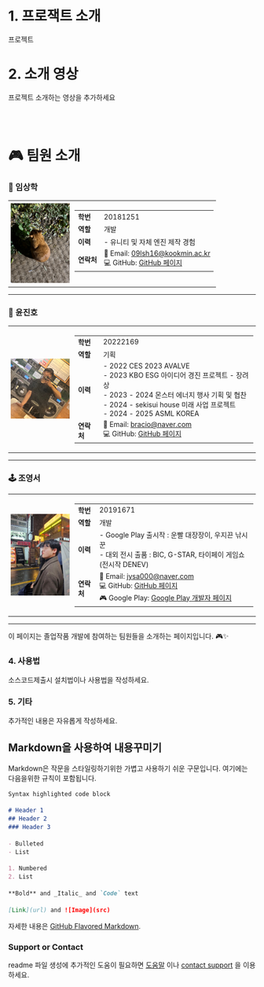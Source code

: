 <!--
[![Review Assignment Due Date](https://classroom.github.com/assets/deadline-readme-button-22041afd0340ce965d47ae6ef1cefeee28c7c493a6346c4f15d667ab976d596c.svg)](https://classroom.github.com/a/gFPznrUY)
# Welcome to GitHub

캡스톤 팀 생성을 축하합니다.

## 팀소개 및 페이지를 꾸며주세요.

- 프로젝트 소개
  - 프로젝트 설치방법 및 데모, 사용방법, 프리뷰등을 readme.md에 작성.
  - Api나 사용방법등 내용이 많을경우 wiki에 꾸미고 링크 추가.

- 팀페이지 꾸미기
  - 프로젝트 소개 및 팀원 소개
  - index.md 예시보고 수정.

- GitHub Pages 리파지토리 Settings > Options > GitHub Pages 
  - Source를 marster branch
  - Theme Chooser에서 태마선택
  - 수정후 팀페이지 확인하여 점검.

**팀페이지 주소** -> https://kookmin-sw.github.io/ '{{자신의 리파지토리 아이디}}'

**예시)** 2023년 0조  https://kookmin-sw.github.io/capstone-2023-00/


## 내용에 아래와 같은 내용들을 추가하세요.
-->

# 1. 프로잭트 소개

프로젝트

# 2. 소개 영상

프로젝트 소개하는 영상을 추가하세요

<br>
<br>

# 🎮 팀원 소개

### 🌟 임상학
<table style="border: none;">
  <tr>
    <td width="120" style="padding: 5px; border: none;">
      <img src="./MDRes/LSH.png" alt="임상학" width="120">
    </td>
    <td style="vertical-align: top; padding: 5px; border: none;">
      <table>
        <tr><td><strong>학번</strong></td><td>20181251</td></tr>
        <tr><td><strong>역할</strong></td><td>개발</td></tr>
        <tr><td><strong>이력</strong></td><td>- 유니티 및 자체 엔진 제작 경험</td></tr>
        <tr><td><strong>연락처</strong></td>
          <td>
            📧 Email: <a href="mailto:09lsh16@kookmin.ac.kr">09lsh16@kookmin.ac.kr</a><br>
            💻 GitHub: <a href="https://github.com/Will-Big">GitHub 페이지</a>
          </td>
        </tr>
      </table>
    </td>
  </tr>
</table>

---

### 🎯 윤진호
<table style="border: none;">
  <tr>
    <td width="120" style="padding: 5px; border: none;">
      <img src="./MDRes/YJH.png" alt="윤진호" width="120">
    </td>
    <td style="vertical-align: top; padding: 5px; border: none;">
      <table>
        <tr><td><strong>학번</strong></td><td>20222169</td></tr>
        <tr><td><strong>역할</strong></td><td>기획</td></tr>
        <tr><td><strong>이력</strong></td>
          <td>
            - 2022 CES 2023 AVALVE<br>
            - 2023 KBO ESG 아이디어 경진 프로젝트 - 장려상<br>
            - 2023 - 2024 몬스터 에너지 행사 기획 및 협찬<br>
            - 2024 - sekisui house 미래 사업 프로젝트<br>
            - 2024 - 2025 ASML KOREA
          </td>
        </tr>
        <tr><td><strong>연락처</strong></td>
          <td>
            📧 Email: <a href="mailto:bracio@naver.com">bracio@naver.com</a><br>
            💻 GitHub: <a href="https://github.com/bruhcio">GitHub 페이지</a>
          </td>
        </tr>
      </table>
    </td>
  </tr>
</table>

---

### 🕹️ 조영서
<table style="border: none;">
  <tr>
    <td width="120" style="padding: 5px; border: none;">
      <img src="./MDRes/JYS.png" alt="조영서" width="120">
    </td>
    <td style="vertical-align: top; padding: 5px; border: none;">
      <table>
        <tr><td><strong>학번</strong></td><td>20191671</td></tr>
        <tr><td><strong>역할</strong></td><td>개발</td></tr>
        <tr><td><strong>이력</strong></td>
          <td>
            - Google Play 출시작 : 운빨 대장장이, 우지끈 낚시꾼<br>
            - 대외 전시 출품 : BIC, G-STAR, 타이페이 게임쇼 (전시작 DENEV)
          </td>
        </tr>
        <tr><td><strong>연락처</strong></td>
          <td>
            📧 Email: <a href="mailto:jysa000@naver.com">jysa000@naver.com</a><br>
            💻 GitHub: <a href="https://github.com/jysa000">GitHub 페이지</a><br>
            🎮 Google Play: <a href="https://play.google.com/store/apps/dev?id=7689537255558713422&pli=1">Google Play 개발자 페이지</a>
          </td>
        </tr>
      </table>
    </td>
  </tr>
</table>




---

이 페이지는 졸업작품 개발에 참여하는 팀원들을 소개하는 페이지입니다. 🎮✨

### 4. 사용법

소스코드제출시 설치법이나 사용법을 작성하세요.

### 5. 기타

추가적인 내용은 자유롭게 작성하세요.


## Markdown을 사용하여 내용꾸미기

Markdown은 작문을 스타일링하기위한 가볍고 사용하기 쉬운 구문입니다. 여기에는 다음을위한 규칙이 포함됩니다.

```markdown
Syntax highlighted code block

# Header 1
## Header 2
### Header 3

- Bulleted
- List

1. Numbered
2. List

**Bold** and _Italic_ and `Code` text

[Link](url) and ![Image](src)
```

자세한 내용은 [GitHub Flavored Markdown](https://guides.github.com/features/mastering-markdown/).

### Support or Contact

readme 파일 생성에 추가적인 도움이 필요하면 [도움말](https://help.github.com/articles/about-readmes/) 이나 [contact support](https://github.com/contact) 을 이용하세요.
